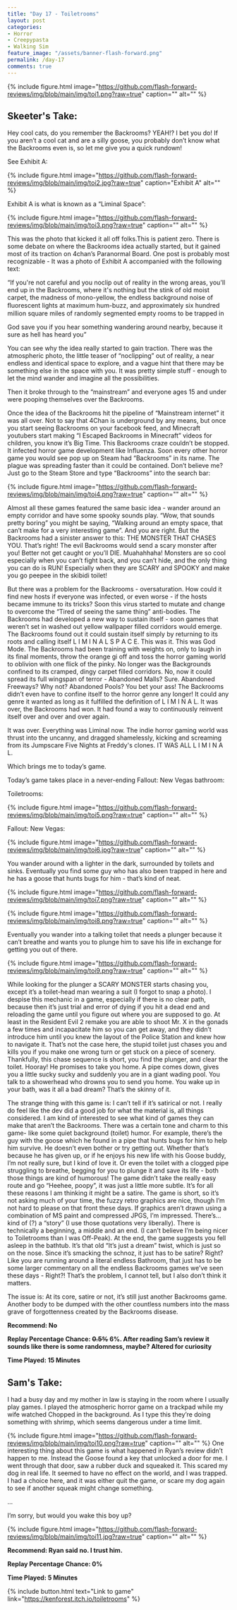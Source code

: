 ```yaml
---
title: "Day 17 - Toiletrooms"
layout: post
categories:
- Horror
- Creepypasta
- Walking Sim
feature_image: "/assets/banner-flash-forward.png"
permalink: /day-17
comments: true
---
```


{% include figure.html image="https://github.com/flash-forward-reviews/img/blob/main/img/toi1.png?raw=true" caption="" alt="" %}

## Skeeter's Take:

Hey cool cats, do you remember the Backrooms? YEAH!? I bet you do!
If you aren’t a cool cat and are a silly goose, you probably don’t know what the Backrooms even is, so let me give you a quick rundown!

See Exhibit A: 

{% include figure.html image="https://github.com/flash-forward-reviews/img/blob/main/img/toi2.jpg?raw=true" caption="Exhibit A" alt="" %}

Exhibit A is what is known as a “Liminal Space”: 

{% include figure.html image="https://github.com/flash-forward-reviews/img/blob/main/img/toi3.png?raw=true" caption="" alt="" %}

This was the photo that kicked it all off folks.This is patient zero. There is some debate on where the Backrooms idea actually started, but it gained most of its traction on 4chan’s Paranormal Board.
One post is probably most recognizable - It was a photo of Exhibit A accompanied with the following text: 

“If you're not careful and you noclip out of reality in the wrong areas, you'll end up in the Backrooms, where it's nothing but the stink of old moist carpet, the madness of mono-yellow, the endless background noise of ﬂuorescent lights at maximum hum-buzz, and approximately six hundred million square miles of randomly segmented empty rooms to be trapped in

God save you if you hear something wandering around nearby, because it sure as hell has heard you” 

You can see why the idea really started to gain traction. There was the atmospheric photo, the  little teaser of “noclipping” out of reality, a near endless and identical space to explore,  and a vague hint that there may be something else in the space with you. 
It was pretty simple stuff - enough to let the mind wander and imagine all the possibilities. 

Then it broke through to the “mainstream” and everyone ages 15 and under were pooping themselves over the Backrooms. 

Once the idea of the Backrooms hit the pipeline of “Mainstream internet” it was all over.  Not to say that 4Chan is underground by any means, but once you start seeing Backrooms on your facebook feed, and Minecraft youtubers start making “I Escaped Backrooms in Minecraft” videos for children, you know it’s Big Time. 
This Backrooms craze couldn’t be stopped. It infected horror game development like Influenza. Soon every other horror game you would see pop up on Steam had “Backrooms” in its name. The plague was spreading faster than it could be contained. 
Don’t believe me? Just go to the Steam Store and type “Backrooms” into the search bar: 

{% include figure.html image="https://github.com/flash-forward-reviews/img/blob/main/img/toi4.png?raw=true" caption="" alt="" %}

Almost all these games featured the same basic idea - wander around an empty corridor and have some spooky sounds play. “Wow, that sounds pretty boring” you might be saying, “Walking around an empty space, that can’t make for a very interesting game”. And you are right. But the Backrooms had a sinister answer to this: THE MONSTER THAT CHASES YOU. That’s right! The evil Backrooms would send a scary monster after you! Better not get caught or you’ll DIE. Muahahhaha! Monsters are so cool especially when you can’t fight back, and you can’t hide, and the only thing you can do is RUN! Especially when they are SCARY and SPOOKY and make you go peepee in the skibidi toilet!

But there was a problem for the Backrooms - oversaturation. How could it find new hosts if everyone was infected, or even worse - if the hosts became immune to its tricks? Soon this virus started to mutate and change to overcome the “Tired of seeing the same thing” anti-bodies. The Backrooms had developed a new way to sustain itself - soon games that weren’t set in washed out yellow wallpaper filled corridors would emerge. The Backrooms found out it could sustain itself simply by returning to its roots and calling itself L I M I N A L S P A C E.
This was it. This was God Mode. The Backrooms had been training with weights on, only to laugh in its final moments, throw the orange gi off and toss the horror gaming world to oblivion with one flick of the pinky. 
No longer was the Backgrounds confined to its cramped, dingy carpet filled corridors. No, now it could spread its full wingspan of terror - Abandoned Malls? Sure. Abandoned Freeways? Why not? Abandoned Pools? You bet your ass!
The Backrooms didn’t even have to confine itself to the horror genre any longer! It could any genre it wanted as long as it fulfilled the definition of L I M I N A L. 
It was over, the Backrooms had won. It had found a way to continuously reinvent itself over and over and over again. 

It was over. Everything was Liminal now. The indie horror gaming world was thrust into the uncanny, and dragged shamelessly, kicking and screaming from its Jumpscare Five Nights at Freddy's clones. 
IT WAS ALL L I M I N A L. 

Which brings me to today’s game. 

Today’s game takes place in a never-ending Fallout: New Vegas bathroom: 

Toiletrooms: 

{% include figure.html image="https://github.com/flash-forward-reviews/img/blob/main/img/toi5.png?raw=true" caption="" alt="" %}

Fallout: New Vegas: 

{% include figure.html image="https://github.com/flash-forward-reviews/img/blob/main/img/toi6.jpg?raw=true" caption="" alt="" %}

You wander around with a lighter in the dark, surrounded by toilets and sinks. Eventually you find some guy who has also been trapped in here and he has a goose that hunts bugs for him - that’s kind of neat. 

{% include figure.html image="https://github.com/flash-forward-reviews/img/blob/main/img/toi7.png?raw=true" caption="" alt="" %}

{% include figure.html image="https://github.com/flash-forward-reviews/img/blob/main/img/toi8.png?raw=true" caption="" alt="" %}

Eventually you wander into a talking toilet that needs a plunger because it can’t breathe and wants you to plunge him to save his life in exchange for getting you out of there. 

{% include figure.html image="https://github.com/flash-forward-reviews/img/blob/main/img/toi9.png?raw=true" caption="" alt="" %}

While looking for the plunger a SCARY MONSTER starts chasing you, except it’s a toilet-head man wearing a suit (I forgot to snap a photo). I despise this mechanic in a game, especially if there is no clear path, because then it’s just trial and error of dying if you hit a dead end and reloading the game until you figure out where you are supposed to go. At least in the Resident Evil 2 remake you are able to shoot Mr. X in the gonads a few times and incapacitate him so you can get away, and they didn’t introduce him until you knew the layout of the Police Station and knew how to navigate it. That’s not the case here, the stupid toilet just chases you and kills you if you make one wrong turn or get stuck on a piece of scenery. 
Thankfully, this chase sequence is short, you find the plunger, and clear the toilet. Hooray! He promises to take you home.  A pipe comes down, gives you a little sucky sucky and suddenly you are in a giant wading pool. You talk to a showerhead who drowns you to send you home. You wake up in your bath, was it all a bad dream? 
That’s the skinny of it. 

The strange thing with this game is: I can’t tell if it’s satirical or not. I really do feel like the dev did a good job for what the material is, all things considered. I am kind of interested to see what kind of games they can make that aren’t the Backrooms. There was a certain tone and charm to this game- like some quiet background (toilet) humor.  For example, there’s the guy with the goose which he found in a pipe that hunts bugs for him to help him survive. He doesn’t even bother or try getting out. Whether that’s because he has given up, or if he enjoys his new life with his Goose buddy, I’m not really sure, but I kind of love it. Or even the toilet with a clogged pipe struggling to breathe, begging for you to plunge it and save its life - both those things are kind of humorous! The game didn’t take the really easy route and go “Heehee, poopy”, it was just a little more subtle. It’s for all these reasons I am thinking it might be a satire.  The game is short, so it’s not asking much of your time, the fuzzy retro graphics are nice, though I’m not hard to please on that front these days. If graphics aren’t drawn using a combination of MS paint and compressed JPGS, I’m impressed. There’s… kind of (?) a “story” (I use those quotations very liberally). There is technically a beginning, a middle and an end. (I can’t believe I’m being nicer to Toiletrooms than I was Off-Peak). At the end, the game suggests you fell asleep in the bathtub. It’s that old “It’s just a dream” twist, which is just so on the nose.  Since it’s smacking the schnoz, it just has to be satire? Right? Like you are running around a literal endless Bathroom, that just has to be some larger commentary on all the endless Backrooms games we’ve seen these days - Right?! That’s the problem, I cannot tell, but I also don’t think it matters. 

The issue is: At its core, satire or not, it’s still just another Backrooms game. Another body to be dumped with the other countless numbers into the mass grave of forgottenness created by the Backrooms disease. 

**Recommend: No**

**Replay Percentage Chance:  ~~0.5%~~  6%. After reading Sam’s review it sounds like there is some randomness, maybe? Altered for curiosity**

**Time Played: 15 Minutes**

## Sam's Take:

I had a busy day and my mother in law is staying in the room where I usually play games. I played the atmospheric horror game on a trackpad while my wife watched Chopped in the background. As I type this they’re doing something with shrimp, which seems dangerous under a time limit.

{% include figure.html image="https://github.com/flash-forward-reviews/img/blob/main/img/toi10.png?raw=true" caption="" alt="" %}
One interesting thing about this game is what happened in Ryan’s review didn’t happen to me. Instead the Goose found a key that unlocked a door for me. I went through that door, saw a rubber duck and squeaked it. This scared my dog in real life. It seemed to have no effect on the world, and I was trapped. I had a choice here, and it was either quit the game, or scare my dog again to see if another squeak might change something.

...

I’m sorry, but would you wake this boy up?

{% include figure.html image="https://github.com/flash-forward-reviews/img/blob/main/img/toi11.jpg?raw=true" caption="" alt="" %}

**Recommend: Ryan said no. I trust him.**

**Replay Percentage Chance: 0%**

**Time Played: 5 Minutes**

{% include button.html text="Link to game" link="https://kenforest.itch.io/toiletrooms" %}